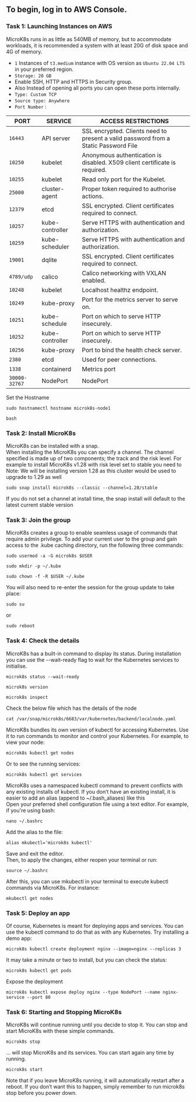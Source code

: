 ## To begin, log in to AWS Console.

### Task 1: Launching Instances on AWS

MicroK8s runs in as little as 540MB of memory, but to accommodate workloads, it is recommended a system with at least 20G of disk space and 4G of memory.
* `1` Instances of `t3.medium` instance with OS version as `Ubuntu 22.04 LTS` in your preferred region.
* `Storage: 20 GB`
* Enable SSH, HTTP and HTTPS in Security group. 
* Also Instead of opening all ports you can open these ports internally.
* `Type: Custom TCP`
* `Source type: Anywhere`
* `Port Number` : </br>

|   PORT       |   SERVICE |                                  ACCESS RESTRICTIONS                                |
|--------------|-----------|-------------------------------------------------------------------------------------|
| `16443`      | API server| SSL encrypted. Clients need to present a valid password from a Static Password File |
| `10250`      | kubelet     |  Anonymous authentication is disabled. X509 client certificate is required.       |
| `10255`  | kubelet |  Read only port for the Kubelet. |
| `25000`  | cluster-agent  |  Proper token required to authorise actions. |
| `12379`  | etcd  |  SSL encrypted. Client certificates required to connect. |
| `10257`  | kube-controller  |  Serve HTTPS with authentication and authorization.|
| `10259`  | kube-scheduler  |  Serve HTTPS with authentication and authorization.|
| `19001`  | dqlite |  SSL encrypted. Client certificates required to connect.|
| `4789/udp`  |calico  | Calico networking with VXLAN enabled.|
| `10248`  | kubelet |  Localhost healthz endpoint.|
| `10249`  | kube-proxy |  Port for the metrics server to serve on.|
| `10251`  | kube-schedule |  Port on which to serve HTTP insecurely.|
| `10252`  | kube-controller | Port on which to serve HTTP insecurely.|
| `10256`  | kube-proxy |  Port to bind the health check server.|
| `2380`  | etcd |  Used for peer connections.|
| `1338`  | containerd |  Metrics port |
|`30000-32767` | NodePort| NodePort |


Set the Hostname 
```
sudo hostnamectl hostname microk8s-node1
```
```
bash
```

### Task 2: Install MicroK8s

MicroK8s can be installed with a snap. </br>
When installing the MicroK8s you can specify a channel. The channel specified is made up of two components; the track and the risk level. For example to install MicroK8s v1.28 with risk level set to stable you need to</br>
Note: We will be installing version 1.28 as this cluster would be used to upgrade to 1.29 as well
```
sudo snap install microk8s --classic --channel=1.28/stable
```
If you do not set a channel at install time, the snap install will default to the latest current stable version


### Task 3: Join the group

MicroK8s creates a group to enable seamless usage of commands that require admin privilege. To add your current user to the group and gain access to the .kube caching directory, run the following three commands:
```
sudo usermod -a -G microk8s $USER
```
```
sudo mkdir -p ~/.kube
```
```
sudo chown -f -R $USER ~/.kube
```
You will also need to re-enter the session for the group update to take place:
```
sudo su
```
or
```
sudo reboot
```

### Task 4: Check the details

MicroK8s has a built-in command to display its status. During installation you can use the --wait-ready flag to wait for the Kubernetes services to initialise.
```
microk8s status --wait-ready
```
```
microk8s version
```
```
microk8s inspect
```
Check the below file which has the details of the node
```
cat /var/snap/microk8s/6683/var/kubernetes/backend/localnode.yaml
```
MicroK8s bundles its own version of kubectl for accessing Kubernetes. Use it to run commands to monitor and control your Kubernetes. For example, to view your node:
```
microk8s kubectl get nodes
```
Or to see the running services:
```
microk8s kubectl get services
```
MicroK8s uses a namespaced kubectl command to prevent conflicts with any existing installs of kubectl. If you don’t have an existing install, it is easier to add an alias (append to ~/.bash_aliases) like this</br>
Open your preferred shell configuration file using a text editor. For example, if you're using bash:
```
nano ~/.bashrc
```
Add the alias to the file:
```
alias mkubectl='microk8s kubectl'
```
Save and exit the editor.</br>
Then, to apply the changes, either reopen your terminal or run:
```
source ~/.bashrc
```
After this, you can use mkubectl in your terminal to execute kubectl commands via MicroK8s. For instance:
```
mkubectl get nodes
```

### Task 5: Deploy an app

Of course, Kubernetes is meant for deploying apps and services. You can use the kubectl command to do that as with any Kubernetes. Try installing a demo app:
```
microk8s kubectl create deployment nginx --image=nginx --replicas 3
```
It may take a minute or two to install, but you can check the status:
```
microk8s kubectl get pods
```
Expose the deployment
```
microk8s kubectl expose deploy nginx --type NodePort --name nginx-service --port 80
```

### Task 6: Starting and Stopping MicroK8s

MicroK8s will continue running until you decide to stop it. You can stop and start MicroK8s with these simple commands.
```
microk8s stop
```
… will stop MicroK8s and its services. You can start again any time by running.
```
microk8s start
```
Note that if you leave MicroK8s running, it will automatically restart after a reboot. If you don’t want this to happen, simply remember to run microk8s stop before you power down.
